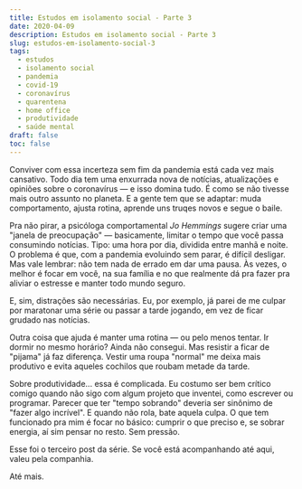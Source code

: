 ```yaml
---
title: Estudos em isolamento social - Parte 3
date: 2020-04-09
description: Estudos em isolamento social - Parte 3
slug: estudos-em-isolamento-social-3
tags:
  - estudos
  - isolamento social
  - pandemia
  - covid-19
  - coronavírus
  - quarentena
  - home office
  - produtividade
  - saúde mental
draft: false
toc: false
---
```


Conviver com essa incerteza sem fim da pandemia está cada vez mais cansativo. Todo dia tem uma enxurrada nova de notícias, atualizações e opiniões sobre o coronavírus — e isso domina tudo. É como se não tivesse mais outro assunto no planeta. E a gente tem que se adaptar: muda comportamento, ajusta rotina, aprende uns truqes novos e segue o baile.

Pra não pirar, a psicóloga comportamental _Jo Hemmings_ sugere criar uma "janela de preocupação" — basicamente, limitar o tempo que você passa consumindo notícias. Tipo: uma hora por dia, dividida entre manhã e noite. O problema é que, com a pandemia evoluindo sem parar, é difícil desligar. Mas vale lembrar: não tem nada de errado em dar uma pausa. Às vezes, o melhor é focar em você, na sua família e no que realmente dá pra fazer pra aliviar o estresse e manter todo mundo seguro.

E, sim, distrações são necessárias. Eu, por exemplo, já parei de me culpar por maratonar uma série ou passar a tarde jogando, em vez de ficar grudado nas notícias.

Outra coisa que ajuda é manter uma rotina — ou pelo menos tentar. Ir dormir no mesmo horário? Ainda não consegui. Mas resistir a ficar de "pijama" já faz diferença. Vestir uma roupa "normal" me deixa mais produtivo e evita aqueles cochilos que roubam metade da tarde.

Sobre produtividade... essa é complicada. Eu costumo ser bem crítico comigo quando não sigo com algum projeto que inventei, como escrever ou programar. Parecer que ter "tempo sobrando" deveria ser sinônimo de "fazer algo incrível". E quando não rola, bate aquela culpa. O que tem funcionado pra mim é focar no básico: cumprir o que preciso e, se sobrar energia, aí sim pensar no resto. Sem pressão.

Esse foi o terceiro post da série. Se você está acompanhando até aqui, valeu pela companhia.

Até mais.